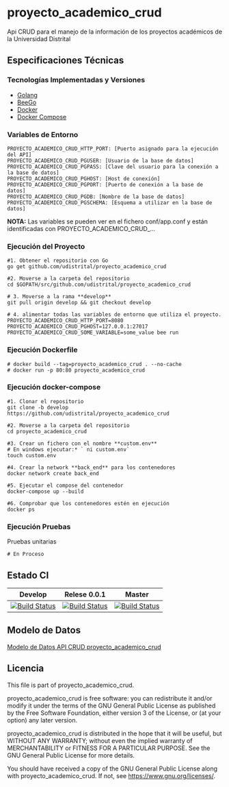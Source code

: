 # proyecto_academico_crud

Api CRUD para el manejo de la información de los proyectos académicos de la Universidad Distrital

## Especificaciones Técnicas

### Tecnologías Implementadas y Versiones
* [Golang](https://github.com/udistrital/introduccion_oas/blob/master/instalacion_de_herramientas/golang.md)
* [BeeGo](https://github.com/udistrital/introduccion_oas/blob/master/instalacion_de_herramientas/beego.md)
* [Docker](https://docs.docker.com/engine/install/ubuntu/)
* [Docker Compose](https://docs.docker.com/compose/)



### Variables de Entorno
```shell
PROYECTO_ACADEMICO_CRUD_HTTP_PORT: [Puerto asignado para la ejecución del API]
PROYECTO_ACADEMICO_CRUD_PGUSER: [Usuario de la base de datos]
PROYECTO_ACADEMICO_CRUD_PGPASS: [Clave del usuario para la conexión a la base de datos]
PROYECTO_ACADEMICO_CRUD_PGHOST: [Host de conexión]
PROYECTO_ACADEMICO_CRUD_PGPORT: [Puerto de conexión a la base de datos]
PROYECTO_ACADEMICO_CRUD_PGDB: [Nombre de la base de datos]
PROYECTO_ACADEMICO_CRUD_PGSCHEMA: [Esquema a utilizar en la base de datos]
```
**NOTA:** Las variables se pueden ver en el fichero conf/app.conf y están identificadas con PROYECTO_ACADEMICO_CRUD_...

### Ejecución del Proyecto
```shell
#1. Obtener el repositorio con Go
go get github.com/udistrital/proyecto_academico_crud

#2. Moverse a la carpeta del repositorio
cd $GOPATH/src/github.com/udistrital/proyecto_academico_crud

# 3. Moverse a la rama **develop**
git pull origin develop && git checkout develop

# 4. alimentar todas las variables de entorno que utiliza el proyecto.
PROYECTO_ACADEMICO_CRUD_HTTP_PORT=8080 PROYECTO_ACADEMICO_CRUD_PGHOST=127.0.0.1:27017 PROYECTO_ACADEMICO_CRUD_SOME_VARIABLE=some_value bee run
```
### Ejecución Dockerfile
```shell
# docker build --tag=proyecto_academico_crud . --no-cache
# docker run -p 80:80 proyecto_academico_crud
```

### Ejecución docker-compose
```shell
#1. Clonar el repositorio
git clone -b develop https://github.com/udistrital/proyecto_academico_crud

#2. Moverse a la carpeta del repositorio
cd proyecto_academico_crud

#3. Crear un fichero con el nombre **custom.env**
# En windows ejecutar:* ` ni custom.env`
touch custom.env

#4. Crear la network **back_end** para los contenedores
docker network create back_end

#5. Ejecutar el compose del contenedor
docker-compose up --build

#6. Comprobar que los contenedores estén en ejecución
docker ps
```

### Ejecución Pruebas

Pruebas unitarias
```shell
# En Proceso
```
## Estado CI

| Develop | Relese 0.0.1 | Master |
| -- | -- | -- |
| [![Build Status](https://hubci.portaloas.udistrital.edu.co/api/badges/udistrital/proyecto_academico_crud/status.svg?ref=refs/heads/develop)](https://hubci.portaloas.udistrital.edu.co/udistrital/proyecto_academico_crud) | [![Build Status](https://hubci.portaloas.udistrital.edu.co/api/badges/udistrital/proyecto_academico_crud/status.svg?ref=refs/heads/release/0.0.1)](https://hubci.portaloas.udistrital.edu.co/udistrital/proyecto_academico_crud) | [![Build Status](https://hubci.portaloas.udistrital.edu.co/api/badges/udistrital/proyecto_academico_crud/status.svg)](https://hubci.portaloas.udistrital.edu.co/udistrital/proyecto_academico_crud) |

## Modelo de Datos
[Modelo de Datos API CRUD proyecto_academico_crud](https://user-images.githubusercontent.com/14035745/93823393-5e0c2600-fc27-11ea-8e7f-7373cf931631.png)

## Licencia

This file is part of proyecto_academico_crud.

proyecto_academico_crud is free software: you can redistribute it and/or modify it under the terms of the GNU General Public License as published by the Free Software Foundation, either version 3 of the License, or (at your option) any later version.

proyecto_academico_crud is distributed in the hope that it will be useful, but WITHOUT ANY WARRANTY; without even the implied warranty of MERCHANTABILITY or FITNESS FOR A PARTICULAR PURPOSE. See the GNU General Public License for more details.

You should have received a copy of the GNU General Public License along with proyecto_academico_crud. If not, see https://www.gnu.org/licenses/.
